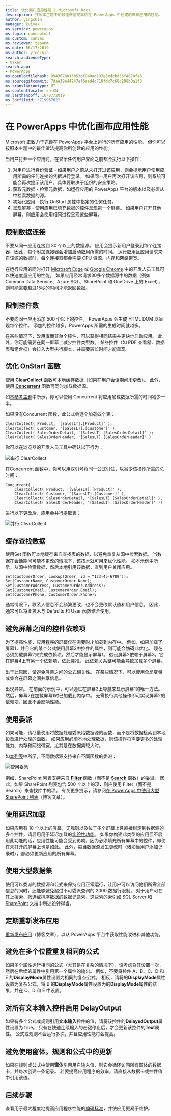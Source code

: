 ```yaml
---
title: 优化画布应用性能 | Microsoft Docs
description: 按照本主题中的最佳做法提高你在 PowerApps 中创建的画布应用的性能。
author: yingchin
manager: kvivek
ms.service: powerapps
ms.topic: conceptual
ms.custom: canvas
ms.reviewer: tapanm
ms.date: 06/17/2019
ms.author: yingchin
search.audienceType:
- maker
search.app:
- PowerApps
ms.openlocfilehash: 9943678815b53df048ad197e3cdcbd56f4070fa3
ms.sourcegitcommit: 7dae19a44247ef6aad4c718fdc7c68d298b0a1f3
ms.translationtype: MT
ms.contentlocale: zh-CN
ms.lasthandoff: 10/07/2019
ms.locfileid: "71995782"
---
```

# <a name="optimize-canvas-app-performance-in-powerapps"></a>在 PowerApps 中优化画布应用性能
Microsoft 正致力于完善在 PowerApps 平台上运行的所有应用的性能。 但你可以按照本主题中的最佳做法提高你所创建的应用的性能。

当用户打开一个应用时，在显示任何用户界面之前都会执行以下操作： 
1. 对用户进行身份验证 - 如果用户之前从未打开过该应用，则会提示用户使用应用所需的任何连接的凭据进行登录。 如果同一用户再次打开该应用，则系统可能会再次提示该用户，具体要取决于组织的安全策略。 
2. 获取元数据 - 检索元数据，如运行应用的 PowerApps 平台的版本以及必须从中检索数据的源。 
3. 初始化应用 - 执行 OnStart 属性中指定的任何任务。 
4. 呈现屏幕 - 使用应用已填充数据的控件呈现第一个屏幕。 如果用户打开其他屏幕，则应用会使用相同过程呈现这些屏幕。  

## <a name="limit-data-connections"></a>限制数据连接 
不要从同一应用连接到 30 个以上的数据源。 应用会提示新用户登录到每个连接器，因此，每个附加连接器会增加启动应用所需的时间。 运行应用且应用请求来自该源的数据时，每个连接器都会需要 CPU 资源、内存和网络带宽。 

在运行应用的同时打开 [Microsoft Edge](https://docs.microsoft.com/microsoft-edge/devtools-guide/network) 或 [Google Chrome](https://developers.google.com/web/tools/chrome-devtools/network-performance/) 中的开发人员工具可以快速度量应用的性能。 如果应用经常请求30多个数据源中的数据（例如 Common Data Service、Azure SQL、SharePoint 和 OneDrive 上的 Excel），则可能需要超过15秒的时间才能返回数据。  

## <a name="limit-the-number-of-controls"></a>限制控件数 
不要向同一应用添加 500 个以上的控件。 PowerApps 会生成 HTML DOM 以呈现每个控件。 添加的控件越多，PowerApps 所需的生成时间就越多。 

在某些情况下，改用库而非单个控件，可以获得相同结果并更快地启动应用。 此外，你可能需要在同一屏幕上减少控件类型数。 某些控件（如 PDF 查看器、数据表和组合框）会拉入大型执行脚本，并需要较长时间才能呈现。 

## <a name="optimize-the-onstart-function"></a>优化 OnStart 函数
使用 [**ClearCollect**](functions/function-clear-collect-clearcollect.md) 函数可本地缓存数据（如果在用户会话期间未更改）。 此外，使用 [**Concurrent**](functions/function-concurrent.md) 函数可同时加载数据源。

如[本参考主题](functions/function-concurrent.md)中所示，你可以使用 Concurrent 将应用加载数据所需的时间减少一半。

如果没有Concurrent 函数，此公式会逐个加载四个表：

```
ClearCollect( Product, '[SalesLT].[Product]' );
ClearCollect( Customer, '[SalesLT].[Customer]' );
ClearCollect( SalesOrderDetail, '[SalesLT].[SalesOrderDetail]' );
ClearCollect( SalesOrderHeader, '[SalesLT].[SalesOrderHeader]' )
```

你可以在浏览器的开发人员工具中确认以下行为：

![串行 ClearCollect](./media/performance-tips/perfconcurrent1.png)
    
在Concurrent 函数中，你可以用双引号将同一公式引住，以减少该操作所需的总时间：

```
Concurrent( 
    ClearCollect( Product, '[SalesLT].[Product]' ),
    ClearCollect( Customer, '[SalesLT].[Customer]' ),
    ClearCollect( SalesOrderDetail, '[SalesLT].[SalesOrderDetail]' ),
    ClearCollect( SalesOrderHeader, '[SalesLT].[SalesOrderHeader]' ))
```

进行以下更改后，应用会并行提取表： 

![并行 ClearCollect](./media/performance-tips/perfconcurrent2.png)  

## <a name="cache-lookup-data"></a>缓存查找数据
使用Set 函数可本地缓存来自查找表的数据，以避免重复从源中检索数据。 当数据在会话期间可能不更改的情况下，该技术就可用来优化性能。 如本示例中所示，从源中检索数据，然后本地引用该数据，直到用户关闭应用。 

```
Set(CustomerOrder, Lookup(Order, id = “123-45-6789”));
Set(CustomerName, CustomerOrder.Name);
Set(CustomerAddress, CustomerOrder.Address);
Set(CustomerEmail, CustomerOrder.Email);
Set(CustomerPhone, CustomerOrder.Phone);
```

通常情况下，联系人信息不会频繁更改，也不会更改默认值和用户信息。 因此，通常可以将此技术与 Defaults 和 User 函数结合使用。 

## <a name="avoid-controls-dependency-between-screens"></a>避免屏幕之间的控件依赖项
为了提高性能，应用程序的屏幕仅在需要时才加载到内存中。 例如，如果加载了屏幕1，并且它的某个公式使用屏幕2中控件的属性，则可能会妨碍此优化。 现在必须加载屏幕2来完成依赖项，然后才能显示屏幕1。 假设屏幕2依赖于屏幕3，它在屏幕4上有另一个依赖项，依此类推。 此依赖关系链可能会导致加载多个屏幕。

出于此原因，请避免屏幕之间的公式相关性。 在某些情况下，可以使用全局变量或集合在屏幕之间共享信息。

出现异常。 在前面的示例中，可以通过在屏幕2上导航来显示屏幕1的唯一方法。 然后，屏幕2在加载屏幕1时已加载到内存中。 无需执行其他操作即可实现屏幕2的依赖项，因此不会影响性能。

## <a name="use-delegation"></a>使用委派
如果可能，请尽量使用将数据处理委派给数据源的函数，而不是将数据检索到本地设备进行处理的函数。 如果应用必须本地处理数据，则该操作将需要更多的处理能力、内存和网络带宽，尤其是在数据集较大时。

如[本列表](delegation-list.md)中所示，不同数据源支持来自不同函数的委派：

![使用委派](./media/performance-tips/perfdelegation1.png)

例如，SharePoint 列表支持来自 [**Filter**](functions/function-filter-lookup.md) 函数（而不是 [**Search**](functions/function-filter-lookup.md) 函数）的委派。 因此，如果 SharePoint 列表包含 500 个以上的项，则应使用 Filter（而不是 Search）来查找库中的项。 有关更多提示，请参阅[在 PowerApps 中使用大型 SharePoint 列表](https://powerapps.microsoft.com/blog/powerapps-now-supports-working-with-more-than-256-items-in-sharepoint-lists/)（博客文章）。 

## <a name="use-delayed-load"></a>使用延迟加载
如果应用有 10 个以上的屏幕，无规则以及位于多个屏幕上且直接绑定到数据源的多个控件，请启用用于延迟加载的[实验性功能](working-with-experimental.md)。 如果你构建此类型的应用但不启用此功能的话，应用性能可能会受到影响，因为必须填充所有屏幕中的控件，即使在未打开的屏幕上也是如此。 此外，每当数据源发生更改时（诸如当用户添加记录时），都必须更新应用的所有屏幕。

## <a name="working-with-large-data-sets"></a>使用大型数据集
使用可以委派的数据源和公式来保持应用正常运行，让用户可以访问他们所需全部信息的同时，还能够避免超过不可委派查询的 2000 数据行限制。 对于用户可在其上搜索、筛选或排序数据的数据记录列，这些列的索引如 [SQL Server](https://docs.microsoft.com/sql/relational-databases/sql-server-index-design-guide?view=sql-server-2017) 和 [SharePoint](https://support.office.com/article/Add-an-index-to-a-SharePoint-column-f3f00554-b7dc-44d1-a2ed-d477eac463b0) 文档中所述设计得当。  

## <a name="republish-apps-regularly"></a>定期重新发布应用
[重新发布应用](https://powerapps.microsoft.com/blog/republish-your-apps-to-get-performance-improvements-and-additional-features/)（博客文章），以从 PowerApps 平台中获取性能改进和其他功能。

## <a name="avoid-repeating-the-same-formula-in-multiple-places"></a>避免在多个位置重复相同的公式
如果多个属性运行相同的公式（尤其是在复杂的情况下），请考虑将其设置一次，然后在后续的属性中引用第一个属性的输出。 例如，不要将控件 A、B、C、D 和 E 的**DisplayMode**属性设置为相同的复杂公式。 相反，请将的**DisplayMode**属性设置为复杂公式，将 B 的**DisplayMode**属性设置为的**DisplayMode**属性的结果，并在 C、D 和 E 中设置。

## <a name="enable-delayoutput-on-all-text-input-controls"></a>对所有文本输入控件启用 DelayOutput
如果有多个公式或规则引用**文本输入**控件的值，请将该控件的**DelayedOutput**属性设置为 true。 只有在快速连续输入的击键停止后，才会更新该控件的**Text**属性。 公式或规则不会运行多次，并且应用性能将会提高。

## <a name="avoid-using-formupdates-in-rules-and-formulas"></a>避免使用窗体。规则和公式中的更新
如果在规则或公式中使用**窗体**引用用户输入值，则它会循环访问所有窗体的数据卡，并每次创建一条记录。 若要提高应用程序的效率，请直接从数据卡或控件值中引用该值。

## <a name="next-steps"></a>后续步骤
查看用于最大程度地提高应用程序性能的[编码标准](https://aka.ms/powerappscanvasguidelines)，并使应用更易于维护。
